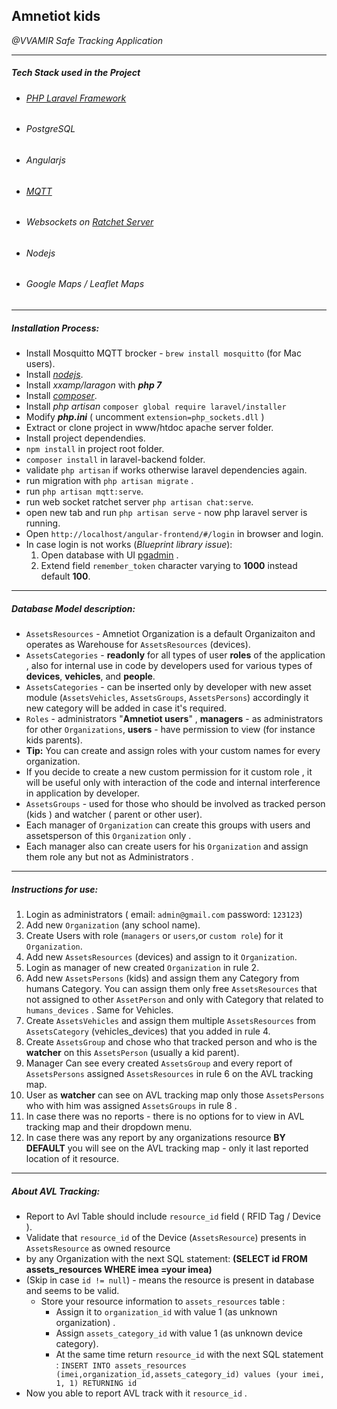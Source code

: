 ## **Amnetiot kids**
_@VVAMIR Safe Tracking Application_
__________________________________________________
#####  Tech Stack used in the Project
 - ###### [PHP Laravel Framework](https://laravel.com/)
 - ###### PostgreSQL
 - ###### Angularjs
 - ###### [MQTT](https://mqtt.org/)
 - ###### Websockets on [Ratchet Server](https://github.com/ratchetphp/Ratchet)
 - ###### Nodejs
 - ###### Google Maps / Leaflet Maps
__________________________________________________
#####  Installation Process:
* Install Mosquitto MQTT brocker - `brew install mosquitto`  (for Mac users).
* Install [_nodejs_](https://nodejs.org/en/).
* Install _xxamp/laragon_ with _**php 7**_
* Install [_composer_](https://getcomposer.org/download).
* Install _php artisan_ `composer global require laravel/installer`
* Modify _**php.ini**_ ( uncomment `extension=php_sockets.dll` )
* Extract or clone project in www/htdoc apache server folder.
* Install project dependendies. 
* `npm install` in project root folder.
* `composer install` in laravel-backend folder.
* validate `php artisan` if works otherwise laravel dependencies again.
* run migration with ```php artisan migrate``` .
* run `php artisan mqtt:serve`.
* run web socket ratchet server `php artisan chat:serve`.
* open new tab and run `php artisan serve` - now php laravel server is running.
* Open `http://localhost/angular-frontend/#/login` in browser and login. 
 * In case login is not works (_Blueprint library issue_): 
   1. Open database with UI [pgadmin](https://www.pgadmin.org/) .
   2. Extend field ```remember_token``` character varying to  **1000** instead default **100**.
__________________________________________________
##### Database Model description:
 * ```AssetsResources``` - Amnetiot Organization is a default Organizaiton and operates as Warehouse for ```AssetsResources``` (devices).
 * ```AssetsCategories``` - **readonly** for all types of user **roles** of the application , also for internal use in code by developers used for various types of **devices**, **vehicles**, and **people**. 
 * ```AssetsCategories``` - can be inserted only by developer with new asset module (```AssetsVehicles```, ```AssetsGroups```, ```AssetsPersons```) accordingly it new category will be added in case it's required.
* ```Roles```  - administrators  "**Amnetiot users**" , **managers** - as administrators for other ```Organizations```, **users** - have permission to view (for instance kids parents).
* **Tip:** You can create and assign roles with your custom names for every organization.
* If you decide to create a new custom permission for it custom role , it will be useful only with interaction of the code and internal interference in application by developer.
* ```AssetsGroups``` - used for those who should be involved as tracked person (kids ) and watcher ( parent or other user). 
* Each manager of ```Organization``` can create this groups with users and assetsperson of this ```Organization``` only .
* Each manager also can create users for his ```Organization``` and assign them role any but not as Administrators .
__________________________________________________
##### Instructions for use:
1. Login as administrators ( email: `admin@gmail.com`  password: `123123`)
2. Add new ```Organization``` (any school name).
3. Create Users with role (```managers``` or ```users```,or ```custom role```) for it ```Organization```.
4. Add new ```AssetsResources``` (devices) and assign to it ```Organization```.
5. Login as manager of new created ```Organization``` in rule 2.
6. Add new ```AssetsPersons``` (kids)  and assign them any Category from humans Category. You can assign them only free ```AssetsResources``` that not assigned to other ```AssetPerson``` and only with Category that related to ```humans_devices``` .
Same for Vehicles. 
7. Create ```AssetsVehicles``` and assign them multiple ```AssetsResources``` from ```AssetsCategory``` (vehicles_devices) that you added in rule 4. 
8. Create ```AssetsGroup``` and chose who that tracked person and who is the **watcher** on this ```AssetsPerson``` (usually a kid parent).
9. Manager Can see every created ```AssetsGroup``` and every report of ```AssetsPersons``` assigned ```AssetsResources``` in rule 6 on the AVL tracking map.
10. User as **watcher** can see on AVL tracking map only those ```AssetsPersons``` who with him was assigned ```AssetsGroups``` in rule 8 .
11. In case there was no reports - there is no options for to view in AVL tracking map and their dropdown menu.
12. In case there was any report by any organizations resource **BY DEFAULT** you will see on the AVL tracking map - only it last reported location of it resource.
__________________________________________________     
##### About AVL Tracking:
- Report to Avl Table should include ```resource_id``` field ( RFID Tag / Device ).
- Validate that ```resource_id``` of the Device (```AssetsResource```) presents in ```AssetsResource``` as owned resource 
- by any Organization with the next SQL statement: 
 __(SELECT id FROM assets_resources WHERE imea =your imea)__
- (Skip in case ```id != null```) - means the resource is present in database and seems to be valid.
  - Store your resource information to ```assets_resources``` table :
    * Assign it to ```organization_id``` with value 1 (as unknown organization) .
    * Assign ```assets_category_id``` with value 1 (as unknown device category). 
    * At the same time return ```resource_id``` with the next SQL statement : 
`INSERT INTO assets_resources (imei,organization_id,assets_category_id) values (your imei, 1, 1) RETURNING id`
- Now you able to report AVL track with it ```resource_id``` .


